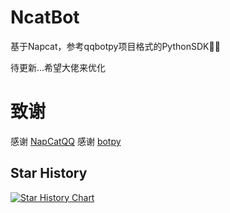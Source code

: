 # NcatBot
基于Napcat，参考qqbotpy项目格式的PythonSDK👻👻

待更新...希望大佬来优化

# 致谢
感谢 [NapCatQQ](https://github.com/NapNeko/NapCatQQ)
感谢 [botpy](https://github.com/tencent-connect/botpy)

## Star History

[![Star History Chart](https://api.star-history.com/svg?repos=NcatBot/NcatBot&type=Date)](https://star-history.com/#NcatBot/NcatBot&Date)
